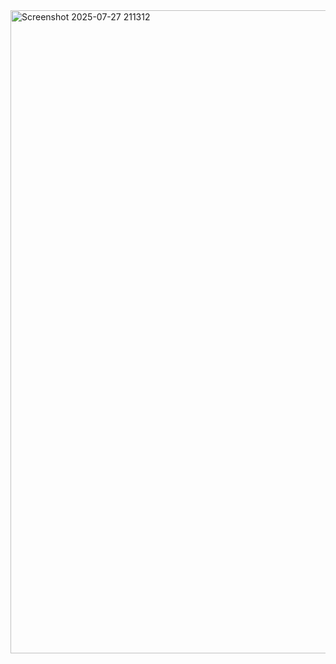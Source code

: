 <img width="1920" height="1029" alt="Screenshot 2025-07-27 211312" src="https://github.com/user-attachments/assets/b345b2a5-ef41-4a59-a8a4-9b0ee24c3a35" />
